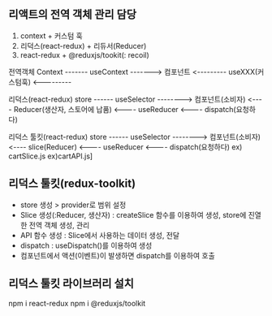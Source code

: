 ## 리액트의 전역 객체 관리 담당
1. context + 커스텀 훅
2. 리덕스(react-redux) + 리듀서(Reducer)
3. react-redux + @reduxjs/tookit(: recoil)

전역객체
Context ------- useContext -------> 컴포넌트
<--------- useXXX(커스텀훅) <---------


리덕스(react-redux)
store ------ useSelector --------> 컴포넌트(소비자)
<---- Reducer(생산자, 스토어에 납품) <---- useReducer <---- dispatch(요청하다)

리덕스 툴킷(react-redux)
store ------ useSelector --------> 컴포넌트(소비자)
<---- slice(Reducer) <---- useReducer <---- dispatch(요청하다)
    ex) cartSlice.js        ex)cartAPI.js]

## 리덕스 툴킷(redux-toolkit)
- store 생성 > provider로 범위 설정
- Slice 생성(:Reducer, 생산자) 
  : createSlice 함수를 이용하여 생성, store에 진열한 전역 객체 생성, 관리
- API 함수 생성 : Slice에서 사용하는 데이터 생성, 전달
- dispatch : useDispatch()를 이용하여 생성
- 컴포넌트에서 액션(이벤트)이 발생하면 dispatch를 이용하여 호출

## 리덕스 툴킷 라이브러리 설치
npm i react-redux
npm i @reduxjs/toolkit



